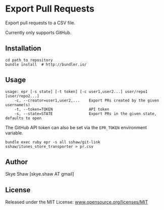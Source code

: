 # Export Pull Requests

Export pull requests to a CSV file.

Currently only supports GitHub.

## Installation

    cd path_to_repository
    bundle install  # http://bundler.io/

## Usage

    usage: epr [-s state] [-t token] [-c user1,user2...] user/repo1 [user/repo2...]
        -c, --creator=user1,user2,...    Export PRs created by the given username(s)
        -t, --token=TOKEN                API token
        -s, --state=STATE                Export PRs in the given state, defaults to open


The GitHub API token can also be set via the `EPR_TOKEN` environment variable.


    bundle exec ruby epr -s all sshaw/git-link sshaw/itunes_store_transporter > pr.csv

## Author

Skye Shaw [skye.shaw AT gmail]

## License

Released under the MIT License: www.opensource.org/licenses/MIT
